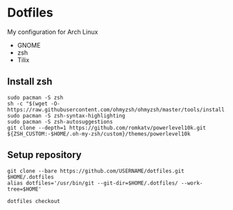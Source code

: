 # Dotfiles
My configuration for Arch Linux
- GNOME
- zsh
- Tilix

## Install zsh
```
sudo pacman -S zsh
sh -c "$(wget -O- https://raw.githubusercontent.com/ohmyzsh/ohmyzsh/master/tools/install.sh)"
sudo pacman -S zsh-syntax-highlighting
sudo pacman -S zsh-autosuggestions
git clone --depth=1 https://github.com/romkatv/powerlevel10k.git ${ZSH_CUSTOM:-$HOME/.oh-my-zsh/custom}/themes/powerlevel10k
```

## Setup repository
```
git clone --bare https://github.com/USERNAME/dotfiles.git $HOME/.dotfiles
alias dotfiles='/usr/bin/git --git-dir=$HOME/.dotfiles/ --work-tree=$HOME'
```
```
dotfiles checkout
```
